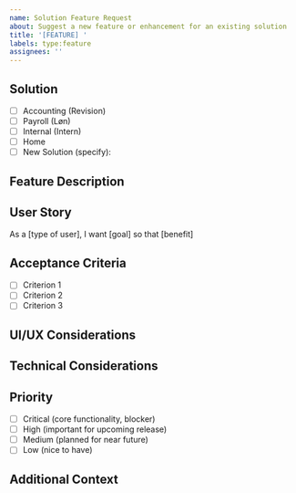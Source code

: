 ```yaml
---
name: Solution Feature Request
about: Suggest a new feature or enhancement for an existing solution
title: '[FEATURE] '
labels: type:feature
assignees: ''
---
```


## Solution
<!-- Which solution does this feature belong to? -->
- [ ] Accounting (Revision)
- [ ] Payroll (Løn)
- [ ] Internal (Intern)
- [ ] Home
- [ ] New Solution (specify): 

## Feature Description
<!-- A clear and concise description of what you want to happen -->

## User Story
<!-- Describe the feature from a user's perspective -->
As a [type of user], I want [goal] so that [benefit]

## Acceptance Criteria
<!-- Specific conditions that must be met for this feature to be considered complete -->
- [ ] Criterion 1
- [ ] Criterion 2
- [ ] Criterion 3

## UI/UX Considerations
<!-- Any specific UI/UX requirements, mockups, or design considerations -->

## Technical Considerations
<!-- Any technical aspects, dependencies, or infrastructure needs -->

## Priority
<!-- How important is this feature? -->
- [ ] Critical (core functionality, blocker)
- [ ] High (important for upcoming release)
- [ ] Medium (planned for near future)
- [ ] Low (nice to have)

## Additional Context
<!-- Add any other context, screenshots, or information about the feature request here -->
